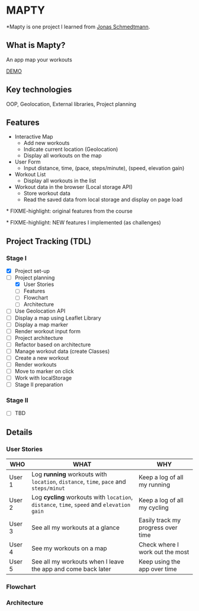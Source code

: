# MAPTY

\*Mapty is one project I learned from [Jonas Schmedtmann](https://www.udemy.com/course/the-complete-javascript-course/?referralCode=87FE8B1039A68106DEE5).

## What is Mapty?

An app map your workouts

[DEMO](https://howiework.github.io/Mapty/)

## Key technologies

OOP, Geolocation, External libraries, Project planning

## Features

- Interactive Map
  - Add new workouts
  - Indicate current location (Geolocation)
  - Display all workouts on the map
- User Form
  - Input distance, time, (pace, steps/minute), (speed, elevation gain)
- Workout List
  - Display all workouts in the list
- Workout data in the browser (Local storage API)
  - Store workout data
  - Read the saved data from local storage and display on page load

\* FIXME-highlight: original features from the course

\* FIXME-highlight: NEW features I implemented (as challenges)

## Project Tracking (TDL)

### Stage I

- [x] Project set-up
- [ ] Project planning
  - [x] User Stories
  - [ ] Features
  - [ ] Flowchart
  - [ ] Architecture
- [ ] Use Geolocation API
- [ ] Display a map using Leaflet Library
- [ ] Display a map marker
- [ ] Render workout input form
- [ ] Project architecture
- [ ] Refactor based on architecture
- [ ] Manage workout data (create Classes)
- [ ] Create a new workout
- [ ] Render workouts
- [ ] Move to marker on click
- [ ] Work with localStorage
- [ ] Stage II preparation

### Stage II

- [ ] TBD

## Details

### User Stories

<!-- prettier-ignore-start -->
| WHO | WHAT | WHY |
| --- | ---- | --- |
| User 1 | Log **running** workouts with `location`, `distance`, `time`, `pace` and `steps/minut` | Keep a log of all my running |
| User 2 | Log **cycling** workouts with `location`, `distance`, `time`, `speed` and `elevation gain` | Keep a log of all my cycling |
| User 3 | See all my workouts at a glance | Easily track my progress over time |
| User 4 | See my workouts on a map | Check where I work out the most |
| User 5 | See all my workouts when I leave the app and come back later | Keep using the app over time |
<!-- prettier-ignore-end -->

### Flowchart

### Architecture

